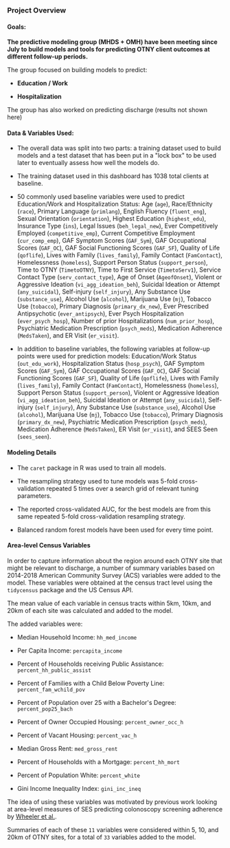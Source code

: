 ### Project Overview

#### Goals:
__The predictive modeling group (MHDS + OMH) have been meeting since July to build models and tools for predicting OTNY client outcomes at different follow-up periods.__

The group focused on building models to predict:

- __Education / Work__

- __Hospitalization__

The group has also worked on predicting discharge (results not shown here)

#### Data & Variables Used:

- The overall data was split into two parts: a training dataset used to build models and a test dataset that has been put in a "lock box" to be used later to eventually assess how well the models do.

- The training dataset used in this dashboard has 1038 total clients at baseline.

- 50 commonly used baseline variables were used to predict Education/Work and Hospitalization Status: Age (`age`), Race/Ethnicity (`race`), Primary Language (`primlang`), English Fluency (`fluent_eng`), Sexual Orientation (`orientation`), Highest Education (`highest_edu`), Insurance Type (`ins`), Legal Issues (`beh_legal_new`), Ever Competitively Employed (`competitive_emp`), Current Competitive Employment (`cur_comp_emp`), GAF Symptom Scores (`GAF_Sym`), GAF Occupational Scores (`GAF_OC`), GAF Social Functioning Scores (`GAF_SF`), Quality of Life (`qoflife`), Lives with Family (`lives_family`), Family Contact (`FamContact`), Homelessness (`homeless`), Support Person Status (`support_person`), Time to OTNY (`TimetoOTNY`), Time to First Service (`TimetoServ1`), Service Contact Type (`serv_contact_type`), Age of Onset (`AgeofOnset`), Violent or Aggressive Ideation (`vi_agg_ideation_beh`), Suicidal Ideation or Attempt (`any_suicidal`), Self-injury (`self_injury`), Any Substance Use (`substance_use`), Alcohol Use (`alcohol`), Marijuana Use (`mj`), Tobacco Use (`tobacco`), Primary Diagnosis (`primary_dx_new`), Ever Prescribed Antipsychotic (`ever_antipsych`), Ever Psych Hospitalization (`ever_psych_hosp`), Number of prior Hospitalizations (`num_prior_hosp`), Psychiatric Medication Prescription (`psych_meds`), Medication Adherence (`MedsTaken`), and ER Visit (`er_visit`).

- In addition to baseline variables, the following variables at follow-up points were used for prediction models: Education/Work Status (`out_edu_work`), Hospitalization Status (`hosp_psych`), GAF Symptom Scores (`GAF_Sym`), GAF Occupational Scores (`GAF_OC`), GAF Social Functioning Scores (`GAF_SF`), Quality of Life (`qoflife`), Lives with Family (`lives_family`), Family Contact (`FamContact`), Homelessness (`homeless`), Support Person Status (`support_person`), Violent or Aggressive Ideation (`vi_agg_ideation_beh`), Suicidal Ideation or Attempt (`any_suicidal`), Self-injury (`self_injury`), Any Substance Use (`substance_use`), Alcohol Use (`alcohol`), Marijuana Use (`mj`), Tobacco Use (`tobacco`), Primary Diagnosis (`primary_dx_new`), Psychiatric Medication Prescription (`psych_meds`), Medication Adherence (`MedsTaken`), ER Visit (`er_visit`), and SEES Seen (`sees_seen`). 

#### Modeling Details

- The `caret` package in R was used to train all models.

- The resampling strategy used to tune models was 5-fold cross-validation repeated 5 times over a search grid of relevant tuning parameters.

- The reported cross-validated AUC, for the best models are from this same repeated 5-fold cross-validation resampling strategy. 

- Balanced random forest models have been used for every time point.

#### Area-level Census Variables

In order to capture information about the region around each OTNY site that might be relevant to discharge, a number of summary variables based on 2014-2018 American Community Survey (ACS) variables were added to the model. These variables were obtained at the census tract level using the `tidycensus` package and the US Census API.

The mean value of each variable in census tracts within 5km, 10km, and 20km of each site was calculated and added to the model.

The added variables were:

- Median Household Income: `hh_med_income`

- Per Capita Income: `percapita_income`

- Percent of Households receiving Public Assistance: `percent_hh_public_assist`

- Percent of Families with a Child Below Poverty Line: `percent_fam_wchild_pov`

- Percent of Population over 25 with a Bachelor's Degree: `percent_pop25_bach`

- Percent of Owner Occupied Housing: `percent_owner_occ_h`

- Percent of Vacant Housing: `percent_vac_h`

- Median Gross Rent: `med_gross_rent`

- Percent of Households with a Mortgage: `percent_hh_mort`

- Percent of Population White: `percent_white`

- Gini Income Inequality Index: `gini_inc_ineq`

The idea of using these variables was motivated by previous work looking at area-level measures of SES predicting colonoscopy screening adherence by [Wheeler et al.](https://journals.plos.org/plosone/article?id=10.1371/journal.pone.0179272).

Summaries of each of these `11` variables were considered within 5, 10, and 20km of OTNY sites, for a total of `33` variables added to the model.
